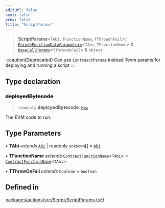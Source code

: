 ```yaml
---
editUrl: false
next: false
prev: false
title: "ScriptParams"
---
```


> **ScriptParams**\<`TAbi`, `TFunctionName`, `TThrowOnFail`\>: [`EncodeFunctionDataParameters`](/reference/tevm/utils/type-aliases/encodefunctiondataparameters/)\<`TAbi`, `TFunctionName`\> & [`BaseCallParams`](/reference/tevm/actions/type-aliases/basecallparams/)\<`TThrowOnFail`\> & `object`

:::caution[Deprecated]
Can use `ContraactParams` instead
Tevm params for deploying and running a script
:::

## Type declaration

### ~~deployedBytecode~~

> `readonly` **deployedBytecode**: [`Hex`](/reference/tevm/utils/type-aliases/hex/)

The EVM code to run.

## Type Parameters

• **TAbi** *extends* [`Abi`](/reference/tevm/utils/type-aliases/abi/) \| readonly `unknown`[] = [`Abi`](/reference/tevm/utils/type-aliases/abi/)

• **TFunctionName** *extends* [`ContractFunctionName`](/reference/tevm/utils/type-aliases/contractfunctionname/)\<`TAbi`\> = [`ContractFunctionName`](/reference/tevm/utils/type-aliases/contractfunctionname/)\<`TAbi`\>

• **TThrowOnFail** *extends* `boolean` = `boolean`

## Defined in

[packages/actions/src/Script/ScriptParams.ts:9](https://github.com/evmts/tevm-monorepo/blob/main/packages/actions/src/Script/ScriptParams.ts#L9)
